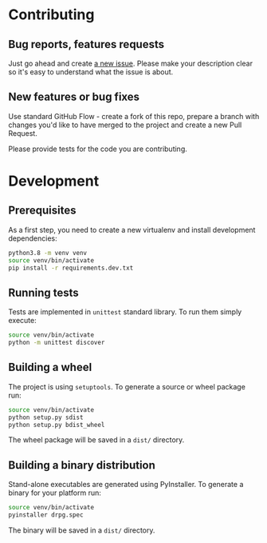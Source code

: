 # Contributing

## Bug reports, features requests

Just go ahead and create [a new issue](issues/new). Please make your
description clear so it's easy to understand what the issue is about.

## New features or bug fixes

Use standard GitHub Flow - create a fork of this repo, prepare a branch with
changes you'd like to have merged to the project and create a new Pull Request.

Please provide tests for the code you are contributing.

# Development

## Prerequisites

As a first step, you need to create a new virtualenv and install development
dependencies:

```bash
python3.8 -m venv venv
source venv/bin/activate
pip install -r requirements.dev.txt

```

## Running tests

Tests are implemented in `unittest` standard library. To run them simply
execute:

```bash
source venv/bin/activate
python -m unittest discover
```

## Building a wheel

The project is using `setuptools`. To generate a source or wheel package run:

```bash
source venv/bin/activate
python setup.py sdist
python setup.py bdist_wheel
```

The wheel package will be saved in a `dist/` directory.

## Building a binary distribution

Stand-alone executables are generated using PyInstaller. To generate a binary
for your platform run:

```bash
source venv/bin/activate
pyinstaller drpg.spec
```

The binary will be saved in a `dist/` directory.
